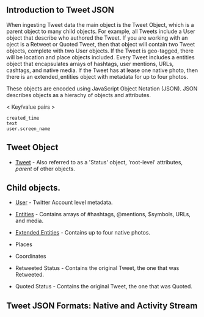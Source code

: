 ## Introduction to Tweet JSON

When ingesting Tweet data the main object is the Tweet Object, which is a parent object to many child objects. For example, all Tweets include a User object that describe who authored the Tweet. If you are working with an oject is a Retweet or Quoted Tweet, then that object will contain two Tweet objects, complete with two User objects. If the Tweet is geo-tagged, there will be location and place objects included. Every Tweet includes a entities object that encapsulates arrays of hashtags, user mentions, URLs, cashtags, and native media. If the Tweet has at lease one native photo, then there is an extended_entities object with metadata for up to four photos.

These objects are encoded using JavaScript Object Notation (JSON). JSON describes objects as a hierachy of objects and attributes.

< Key/value pairs >

```
created_time
text
user.screen_name
```


## Tweet Object 

+ [Tweet](#tweet) - Also referred to as a 'Status' object, 'root-level' attributes, _parent_ of other objects.
  
 ## Child objects.
  
  + [User](https://github.com/jimmoffitt/developer_advocate.blog/blob/master/User_JSON_Native.md) - Twitter Account level metadata.
  + [Entities](https://github.com/jimmoffitt/developer_advocate.blog/blob/master/Entities_JSON_Native.md) - Contains arrays of #hashtags, @mentions, $symbols, URLs, and media.
  + [Extended Entities](https://github.com/jimmoffitt/developer_advocate.blog/blob/master/Entities_JSON_Native.md) - Contains up to four native photos.
  
  + Places
  + Coordinates
  
  
  + Retweeted Status - Contains the original Tweet, the one that was Retweeted.
  + Quoted Status - Contains the original Tweet, the one that was Quoted.
  
  ## Tweet JSON Formats: Native and Activity Stream
  
